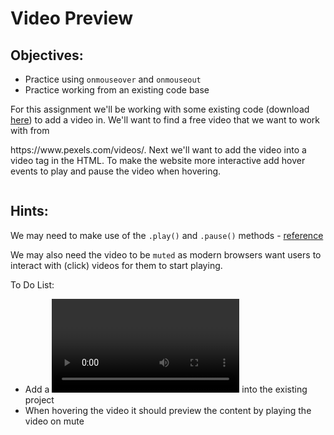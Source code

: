 <h1>Video Preview</h1>

<h2>Objectives:</h2>

<ul>
  <li>Practice using <code>onmouseover</code> and <code>onmouseout</code></li>
  <li>Practice working from an existing code base</li>

</ul>

<p>For this assignment we'll be working with some existing code (download <a href="">here</a>) to add a video in. We'll want to find a free video that we want to work with from</p>

<p>https://www.pexels.com/videos/.  Next we'll want to add the video into a video tag in the HTML. To make the website more interactive add hover events to play and pause the video when hovering.</p>


<img src=""/>

<h2>Hints:</h2>

<p>We may need to make use of the <code>.play()</code> and <code>.pause()</code> methods - <a href="https://www.w3schools.com/jsref/dom_obj_video.asp">reference</a></p>

<p>We may also need the video to be <code>muted</code> as modern browsers want users to interact with (click) videos for them to start playing.</p>

<p>To Do List:</p>
<ul>
    <li>Add a <code><video></code> into the existing project</li>
    <li>When hovering the video it should preview the content by playing the video on mute</li>
</ul>


